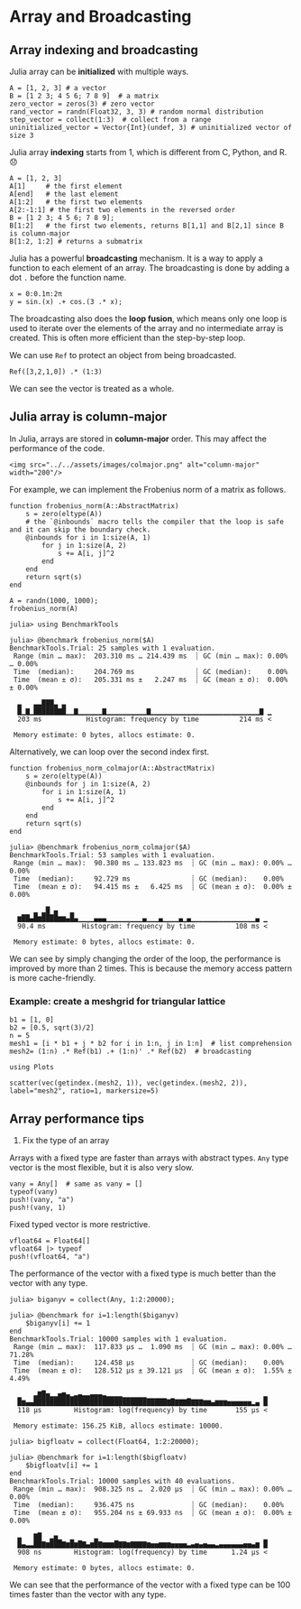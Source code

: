 # Array and Broadcasting

## Array indexing and broadcasting
Julia array can be **initialized** with multiple ways.
```@repl array
A = [1, 2, 3] # a vector
B = [1 2 3; 4 5 6; 7 8 9]  # a matrix
zero_vector = zeros(3) # zero vector
rand_vector = randn(Float32, 3, 3) # random normal distribution
step_vector = collect(1:3)  # collect from a range
uninitialized_vector = Vector{Int}(undef, 3) # uninitialized vector of size 3
```

Julia array **indexing** starts from 1, which is different from C, Python, and R. 😞
```@repl array
A = [1, 2, 3]
A[1]     # the first element
A[end]   # the last element
A[1:2]   # the first two elements
A[2:-1:1] # the first two elements in the reversed order
B = [1 2 3; 4 5 6; 7 8 9];
B[1:2]   # the first two elements, returns B[1,1] and B[2,1] since B is column-major
B[1:2, 1:2] # returns a submatrix
```

Julia has a powerful **broadcasting** mechanism. It is a way to apply a function to each element of an array. The broadcasting is done by adding a dot `.` before the function name.
```@repl array
x = 0:0.1π:2π
y = sin.(x) .+ cos.(3 .* x);
```

The broadcasting also does the **loop fusion**, which means only one loop is used to iterate over the elements of the array and no intermediate array is created. This is often more efficient than the step-by-step loop.

We can use `Ref` to protect an object from being broadcasted.
```@repl array
Ref([3,2,1,0]) .* (1:3)
```
We can see the vector is treated as a whole.

## Julia array is column-major

In Julia, arrays are stored in **column-major** order. This may affect the performance of the code.

```@raw html
<img src="../../assets/images/colmajor.png" alt="column-major" width="200"/>
```

For example, we can implement the Frobenius norm of a matrix as follows.
```@repl array
function frobenius_norm(A::AbstractMatrix)
    s = zero(eltype(A))
    # the `@inbounds` macro tells the compiler that the loop is safe and it can skip the boundary check.
    @inbounds for i in 1:size(A, 1)
        for j in 1:size(A, 2)
            s += A[i, j]^2
        end
    end
    return sqrt(s)
end
```

```@repl array
A = randn(1000, 1000);
frobenius_norm(A)
```

```julia-repl
julia> using BenchmarkTools

julia> @benchmark frobenius_norm($A)
BenchmarkTools.Trial: 25 samples with 1 evaluation.
 Range (min … max):  203.310 ms … 214.439 ms  ┊ GC (min … max): 0.00% … 0.00%
 Time  (median):     204.769 ms               ┊ GC (median):    0.00%
 Time  (mean ± σ):   205.331 ms ±   2.247 ms  ┊ GC (mean ± σ):  0.00% ± 0.00%

  ▃   ▃▃███▃ ▃                                                   
  █▁▇▁██████▇█▁▁▇▁▁▁▁▁▁▇▁▁▁▁▁▁▁▁▁▁▇▁▁▁▁▁▁▁▁▁▁▁▁▁▁▁▁▁▁▁▁▁▁▁▁▁▁▁▇ ▁
  203 ms           Histogram: frequency by time          214 ms <

 Memory estimate: 0 bytes, allocs estimate: 0.
```

Alternatively, we can loop over the second index first.
```@repl array
function frobenius_norm_colmajor(A::AbstractMatrix)
    s = zero(eltype(A))
    @inbounds for j in 1:size(A, 2)
        for i in 1:size(A, 1)
            s += A[i, j]^2
        end
    end
    return sqrt(s)
end
```

```julia-repl
julia> @benchmark frobenius_norm_colmajor($A)
BenchmarkTools.Trial: 53 samples with 1 evaluation.
 Range (min … max):  90.380 ms … 133.823 ms  ┊ GC (min … max): 0.00% … 0.00%
 Time  (median):     92.729 ms               ┊ GC (median):    0.00%
 Time  (mean ± σ):   94.415 ms ±   6.425 ms  ┊ GC (mean ± σ):  0.00% ± 0.00%

      ▂ ▂█ ▄   ▂                                                
  ▆██▄█▆████▆▆▄█▄▁▁▁▁▄▄▄▁▁▁▁▁▁▁▁▁▄▁▁▁▄▁▁▁▁▄▁▄▁▁▁▁▁▁▁▁▁▁▁▁▁▁▁▁▄ ▁
  90.4 ms         Histogram: frequency by time          108 ms <

 Memory estimate: 0 bytes, allocs estimate: 0.
```

We can see by simply changing the order of the loop, the performance is improved by more than 2 times. This is because the memory access pattern is more cache-friendly.

### Example: create a meshgrid for triangular lattice
```@repl array
b1 = [1, 0]
b2 = [0.5, sqrt(3)/2]
n = 5
mesh1 = [i * b1 + j * b2 for i in 1:n, j in 1:n]  # list comprehension
mesh2= (1:n) .* Ref(b1) .+ (1:n)' .* Ref(b2)  # broadcasting
```

```@example array
using Plots

scatter(vec(getindex.(mesh2, 1)), vec(getindex.(mesh2, 2)), label="mesh2", ratio=1, markersize=5)
```

## Array performance tips
1. Fix the type of an array

Arrays with a fixed type are faster than arrays with abstract types.
`Any` type vector is the most flexible, but it is also very slow.

```@repl array
vany = Any[]  # same as vany = []
typeof(vany)
push!(vany, "a")
push!(vany, 1)
```

Fixed typed vector is more restrictive.

```@repl array
vfloat64 = Float64[]
vfloat64 |> typeof
push!(vfloat64, "a")
```

The performance of the vector with a fixed type is much better than the vector with any type.
```julia-repl
julia> biganyv = collect(Any, 1:2:20000);

julia> @benchmark for i=1:length($biganyv)
    $biganyv[i] += 1
end
BenchmarkTools.Trial: 10000 samples with 1 evaluation.
 Range (min … max):  117.833 μs …  1.090 ms  ┊ GC (min … max): 0.00% … 71.28%
 Time  (median):     124.458 μs              ┊ GC (median):    0.00%
 Time  (mean ± σ):   128.512 μs ± 39.121 μs  ┊ GC (mean ± σ):  1.55% ±  4.49%

  ▁   ▃▇█▅▂▂▅▆▄▂▃▄▃▃▄▄▄▃▂▂▂▂▁▁▁▁▁▁                             ▂
  █▆▄▄█████████████████████████████████▇█▇▇▇█▇▇▇▆▆▄▆▆▆▅▅▅▅▅▅▂▄ █
  118 μs        Histogram: log(frequency) by time       155 μs <

 Memory estimate: 156.25 KiB, allocs estimate: 10000.
```

```julia-repl
julia> bigfloatv = collect(Float64, 1:2:20000);

julia> @benchmark for i=1:length($bigfloatv)
    $bigfloatv[i] += 1
end
BenchmarkTools.Trial: 10000 samples with 40 evaluations.
 Range (min … max):  908.325 ns …  2.020 μs  ┊ GC (min … max): 0.00% … 0.00%
 Time  (median):     936.475 ns              ┊ GC (median):    0.00%
 Time  (mean ± σ):   955.204 ns ± 69.933 ns  ┊ GC (mean ± σ):  0.00% ± 0.00%

  ▃   ▇█  ▂▅▁  ▁     ▂                                         ▁
  █▄▃▃██▇▆███▇▆█▆█▇▄▆█▇▆▆▆█▇▇▆▇▇▇▇▆▅▅▆▆▆▅▅▅▅▃▄▅▄▅▄▄▃▄▄▄▄▄▄▅▅▄▆ █
  908 ns        Histogram: log(frequency) by time      1.24 μs <

 Memory estimate: 0 bytes, allocs estimate: 0.
```
We can see that the performance of the vector with a fixed type can be 100 times faster than the vector with any type.

